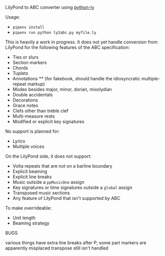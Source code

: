 LilyPond to ABC converter using [python-ly](https://pypi.python.org/pypi/python-ly)

Usage: 

* `pipenv install`
* `pipenv run python ly2abc.py myfile.ly`

This is heavily a work in progress. It does not yet handle conversion from
LilyPond for the following features of the ABC specification:

* Ties or slurs
* Section markers
* Chords
* Tuplets
* Annotations
** (for fakebook, should handle the idiosyncratic multiple-repeat markup)
* Modes besides major, minor, dorian, mixolydian
* Double accidentals
* Decorations
* Grace notes
* Clefs other than treble clef
* Multi-measure rests
* Modified or explicit key signatures

No support is planned for:

* Lyrics
* Multiple voices

On the LilyPond side, it does not support:

* Volta repeats that are not on a barline boundary
* Explicit beaming
* Explicit line breaks
* Music outside a `ppMusicOne` assign
* Key signatures or time signatures outside a `global` assign
* Transposed music sections
* Any feature of LilyPond that isn't supported by ABC

To make overrideable:

* Unit length
* Beaming strategy

BUGS

various things have extra line breaks after P; some part markers are apparently misplaced
transpose still isn't handled

